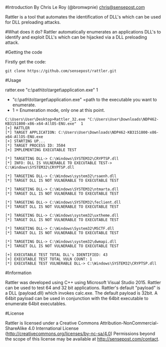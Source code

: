 #Introduction
By Chris Le Roy (@bromwpnie) chris@sensepost.com

Rattler is a tool that automates the identification of DLL's which can be used for DLL preloading attacks.


#What does it do?
Rattler automatically enumerates an applications DLL's to identify and exploit DLL's which can be hijacked via a DLL preloading attack.


#Getting the code

Firstly get the code:
```
git clone https://github.com/sensepost/rattler.git
```
#Usage

ratter.exe "c:\path\to\target\application.exe" 1

* "c:\path\to\target\application.exe" =path to the executable you want to enumerate.
* 1 = Enumeration mode, only one at this point.

```
C:\Users\User\Desktop>Rattler_32.exe "C:\Users\User\Downloads\NDP462-KB3151800-x86-x64-AllOS-ENU.exe"  1
[+] RATTLER
[*] TARGET APPLICATION: C:\Users\User\Downloads\NDP462-KB3151800-x86-x64-AllOS-ENU.exe
[+] STARTING UP...
[*] TARGET PROCESS ID: 3504
[+] IMPLEMENTING EXECUTABLE TEST

[*] TARGETING DLL-> C:\Windows\SYSTEM32\CRYPTSP.dll
[*] INFO: DLL IS VULNERABLE TO EXECUTABLE TEST-> C:\Windows\SYSTEM32\CRYPTSP.dll

[*] TARGETING DLL-> C:\Windows\system32\rsaenh.dll
[*] TARGET DLL IS NOT VULNERABLE TO EXECUTABLE TEST

[*] TARGETING DLL-> C:\Windows\SYSTEM32\ntmarta.dll
[*] TARGET DLL IS NOT VULNERABLE TO EXECUTABLE TEST

[*] TARGETING DLL-> C:\Windows\SYSTEM32\feclient.dll
[*] TARGET DLL IS NOT VULNERABLE TO EXECUTABLE TEST

[*] TARGETING DLL-> C:\Windows\system32\uxtheme.dll
[*] TARGET DLL IS NOT VULNERABLE TO EXECUTABLE TEST

[*] TARGETING DLL-> C:\Windows\System32\MSCTF.dll
[*] TARGET DLL IS NOT VULNERABLE TO EXECUTABLE TEST

[*] TARGETING DLL-> C:\Windows\system32\dwmapi.dll
[*] TARGET DLL IS NOT VULNERABLE TO EXECUTABLE TEST

[+] EXECUTABLE TEST TOTAL DLL's IDENTIFIED: 43
[+] EXECUTABLE TEST TOTAL VULN COUNT: 1
[*] EXECUTABLE TEST VULNERABLE DLL-> C:\Windows\SYSTEM32\CRYPTSP.dll

```


#Information

Rattler was developed using C++ using Microsoft Visual Studio 2015. Rattler can be used to test 64 and 32 bit applications. Rattler's default "payload" is a DLL (payload.dll) which invokes calc.exe. The default payload is 32bit. A 64bit payload can be used in conjunction with the 64bit executable to enumerate 64bit executables.

#License

Rattler is licensed under a Creative Commons Attribution-NonCommercial-ShareAlike 4.0 International License (http://creativecommons.org/licenses/by-nc-sa/4.0) Permissions beyond the scope of this license may be available at http://sensepost.com/contact.
